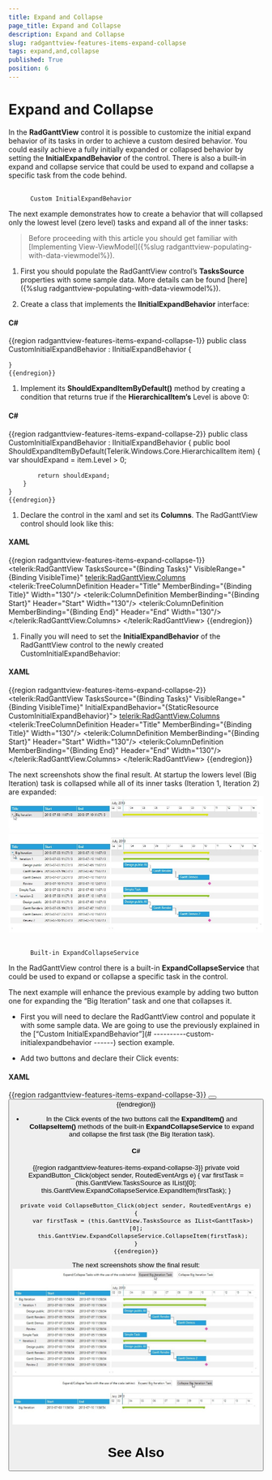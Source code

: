 ```yaml
---
title: Expand and Collapse
page_title: Expand and Collapse
description: Expand and Collapse
slug: radganttview-features-items-expand-collapse
tags: expand,and,collapse
published: True
position: 6
---
```


# Expand and Collapse



In the __RadGanttView__ control it is possible to customize the initial expand behavior of its tasks in order to achieve a custom desired behavior. You could easily achieve a fully initially expanded or collapsed behavior by setting the __InitialExpandBehavior__ of the control. There is also a built-in expand and collapse service that could be used to expand and collapse a specific task from the code behind.
      

## 
          Custom InitialExpandBehavior
      

The next example demonstrates how to create a behavior that will collapsed only the lowest level (zero level) tasks and expand all of the inner tasks:
        

>Before proceeding with this article you should get familiar with [Implementing View-ViewModel]({%slug radganttview-populating-with-data-viewmodel%}).
              

1. First you should populate the RadGanttView control’s __TasksSource__ properties with some sample data. More details can be found [here]({%slug radganttview-populating-with-data-viewmodel%}).
                  

1. Create a class that implements the __IInitialExpandBehavior__ interface:
                  

#### __C#__

{{region radganttview-features-items-expand-collapse-1}}
	public class CustomInitialExpandBehavior : IInitialExpandBehavior
	{
	
	}
	{{endregion}}



1. Implement its __ShouldExpandItemByDefault()__ method by creating a condition that returns true if the __HierarchicalItem’s__ Level is above 0:
                  

#### __C#__

{{region radganttview-features-items-expand-collapse-2}}
	public class CustomInitialExpandBehavior : IInitialExpandBehavior
	{
	    public bool ShouldExpandItemByDefault(Telerik.Windows.Core.HierarchicalItem item)
	    {
	        var shouldExpand = item.Level > 0;
	
	        return shouldExpand;
	    }
	}
	{{endregion}}



1. Declare the control in the xaml and set its __Columns__. The RadGanttView control should look like this:
                  

#### __XAML__

{{region radganttview-features-items-expand-collapse-1}}
	<telerik:RadGanttView TasksSource="{Binding Tasks}"
						  VisibleRange="{Binding VisibleTime}"
	    <telerik:RadGanttView.Columns>
	        <telerik:TreeColumnDefinition Header="Title" MemberBinding="{Binding Title}" Width="130"/>
	        <telerik:ColumnDefinition MemberBinding="{Binding Start}" Header="Start" Width="130"/>
	        <telerik:ColumnDefinition MemberBinding="{Binding End}" Header="End" Width="130"/>
	    </telerik:RadGanttView.Columns>
	</telerik:RadGanttView>
	{{endregion}}



1. Finally you will need to set the __InitialExpandBehavior__ of the RadGanttView control to the newly created CustomInitialExpandBehavior:
                  

#### __XAML__

{{region radganttview-features-items-expand-collapse-2}}
	<telerik:RadGanttView TasksSource="{Binding Tasks}"
					      VisibleRange="{Binding VisibleTime}"
					      InitialExpandBehavior="{StaticResource CustomInitialExpandBehavior}">
	    <telerik:RadGanttView.Columns>
	        <telerik:TreeColumnDefinition Header="Title" MemberBinding="{Binding Title}" Width="130"/>
	        <telerik:ColumnDefinition MemberBinding="{Binding Start}" Header="Start" Width="130"/>
	        <telerik:ColumnDefinition MemberBinding="{Binding End}" Header="End" Width="130"/>
	    </telerik:RadGanttView.Columns>
	</telerik:RadGanttView>
	{{endregion}}



The next screenshots show the final result. At startup the lowers level (Big Iteration) task is collapsed while all of its inner tasks (Iteration 1, Iteration 2) are expanded:
          ![radganttview-features-items-expand-collapse-1](images/radganttview-features-items-expand-collapse-1.jpg)![radganttview-features-items-expand-collapse-2](images/radganttview-features-items-expand-collapse-2.jpg)

## 
          Built-in ExpandCollapseService
      

In the RadGanttView control there is a built-in __ExpandCollapseService__ that could be used to expand or collapse a specific task in the control.
       

The next example will enhance the previous example by adding two button one for expanding the “Big Iteration” task and one that collapses it.
       

* First you will need to declare the RadGanttView control and populate it with some sample data. We are going to use the previously explained in the [“Custom InitialExpandBehavior”](#
----------custom-initialexpandbehavior
------) section example.
                  

* Add two buttons and declare their Click events:
                  

#### __XAML__

{{region radganttview-features-items-expand-collapse-3}}
	<StackPanel Orientation="Horizontal">
	    <TextBlock Text="Expand/Collapse Tasks with the use of the code behind:" Margin="10 0 0 20" VerticalAlignment="Center"/>
	    <Button Content="Expand Big Iteration Task" x:Name="ExpandButton" Click="ExpandButton_Click" Margin="10 0 10 20"/>
	    <Button Content="Collapse Big Iteration Task" x:Name="CollapseButton" Click="CollapseButton_Click" Margin="10 0 10 20"/>
	</StackPanel>
	{{endregion}}



* In the Click events of the two buttons call the __ExpandItem()__ and __CollapseItem()__ methods of the built-in __ExpandCollapseService__ to expand and collapse the first task (the Big Iteration task).
                  

#### __C#__

{{region radganttview-features-items-expand-collapse-3}}
	private void ExpandButton_Click(object sender, RoutedEventArgs e)
	{
	    var firstTask = (this.GanttView.TasksSource as IList<GanttTask>)[0];
	    this.GanttView.ExpandCollapseService.ExpandItem(firstTask);
	}
	
	private void CollapseButton_Click(object sender, RoutedEventArgs e)
	{
	    var firstTask = (this.GanttView.TasksSource as IList<GanttTask>)[0];
	    this.GanttView.ExpandCollapseService.CollapseItem(firstTask);
	}
	{{endregion}}



The next screenshots show the final result:
          ![radganttview-features-items-expand-collapse-3](images/radganttview-features-items-expand-collapse-3.jpg)![radganttview-features-items-expand-collapse-4](images/radganttview-features-items-expand-collapse-4.jpg)

# See Also
